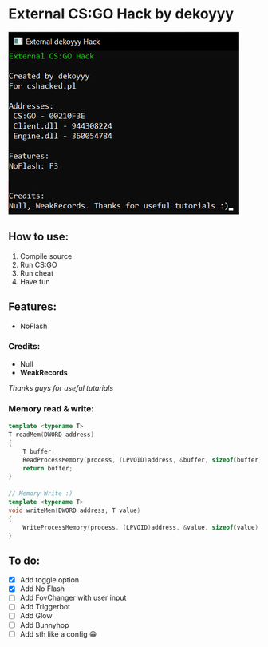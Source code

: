 # External CS:GO Hack by dekoyyy

![Preview](/image.png)

## How to use:
1. Compile source
1. Run CS:GO
1. Run cheat
1. Have fun

## Features:
* NoFlash

### Credits:
* Null
* **WeakRecords**

_Thanks guys for useful tutarials_

### Memory read & write:
```c++
template <typename T>
T readMem(DWORD address)
{
    T buffer;
    ReadProcessMemory(process, (LPVOID)address, &buffer, sizeof(buffer), 0);
    return buffer;
}

// Memory Write :)
template <typename T>
void writeMem(DWORD address, T value)
{
    WriteProcessMemory(process, (LPVOID)address, &value, sizeof(value), 0);
}

```
## To do:
- [x] Add toggle option
- [x] Add No Flash
- [ ] Add FovChanger with user input
- [ ] Add Triggerbot
- [ ] Add Glow
- [ ] Add Bunnyhop
- [ ] Add sth like a config 😁
